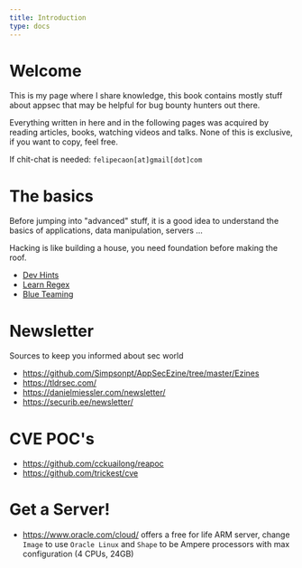 ```yaml
---
title: Introduction
type: docs
---
```


# Welcome

This is my page where I share knowledge, this book contains mostly stuff about appsec that may be helpful for bug bounty hunters out there.

Everything written in here and in the following pages was acquired by reading articles, books, watching videos and talks. None of this is exclusive, if you want to copy, feel free.

If chit-chat is needed: `felipecaon[at]gmail[dot]com`

# The basics

Before jumping into "advanced" stuff, it is a good idea to understand the basics of applications, data manipulation, servers ...

Hacking is like building a house, you need foundation before making the roof.

- [Dev Hints](https://devhints.io/)
- [Learn Regex](https://github.com/ziishaned/learn-regex)
- [Blue Teaming](https://www.blueteamsacademy.com/)

# Newsletter

Sources to keep you informed about sec world

- https://github.com/Simpsonpt/AppSecEzine/tree/master/Ezines
- https://tldrsec.com/
- https://danielmiessler.com/newsletter/
- https://securib.ee/newsletter/

# CVE POC's

- https://github.com/cckuailong/reapoc
- https://github.com/trickest/cve

# Get a Server!

- https://www.oracle.com/cloud/ offers a free for life ARM server, change `Image` to use `Oracle Linux` and `Shape` to be Ampere processors with max configuration (4 CPUs, 24GB)
